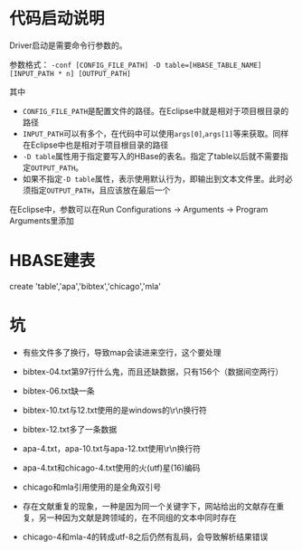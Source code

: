 # 代码启动说明

Driver启动是需要命令行参数的。

参数格式：
`-conf [CONFIG_FILE_PATH] -D table=[HBASE_TABLE_NAME] [INPUT_PATH * n] [OUTPUT_PATH]`

其中
- `CONFIG_FILE_PATH`是配置文件的路径。在Eclipse中就是相对于项目根目录的路径
- `INPUT_PATH`可以有多个，在代码中可以使用`args[0]`,`args[1]`等来获取。同样在Eclipse中也是相对于项目根目录的路径
- `-D table`属性用于指定要写入的HBase的表名。指定了table以后就不需要指定`OUTPUT_PATH`。
- 如果不指定`-D table`属性，表示使用默认行为，即输出到文本文件里。此时必须指定`OUTPUT_PATH`，且应该放在最后一个

在Eclipse中，参数可以在Run Configurations -> Arguments -> Program Arguments里添加

# HBASE建表
create 'table','apa','bibtex','chicago','mla'
# 坑

- 有些文件多了换行，导致map会读进来空行，这个要处理

- bibtex-04.txt第97行什么鬼，而且还缺数据，只有156个（数据间空两行）

- bibtex-06.txt缺一条

- bibtex-10.txt与12.txt使用的是windows的\r\n换行符

- bibtex-12.txt多了一条数据

- apa-4.txt，apa-10.txt与apa-12.txt使用\r\n换行符

- apa-4.txt和chicago-4.txt使用的火(utf)星(16)编码

- chicago和mla引用使用的是全角双引号

- 存在文献重复的现象，一种是因为同一个关键字下，网站给出的文献存在重复，另一种因为文献是跨领域的，在不同组的文本中同时存在

- chicago-4和mla-4的转成utf-8之后仍然有乱码，会导致解析结果错误

